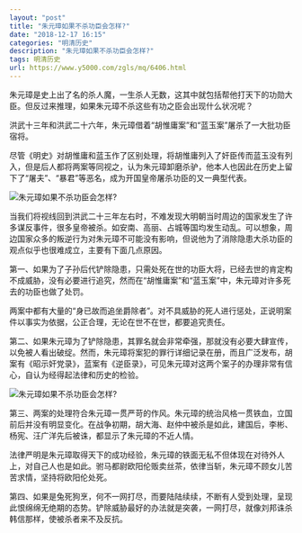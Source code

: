 ```yaml
---
layout: "post"
title: "朱元璋如果不杀功臣会怎样?"
date: "2018-12-17 16:15"
categories: "明清历史"
description: "朱元璋如果不杀功臣会怎样?"
tags: 明清历史
url: https://www.y5000.com/zgls/mq/6406.html
---
```






朱元璋是史上出了名的杀人魔，一生杀人无数，这其中就包括帮他打天下的功勋大臣。但反过来推理，如果朱元璋不杀这些有功之臣会出现什么状况呢？

洪武十三年和洪武二十六年，朱元璋借着“胡惟庸案”和“蓝玉案”屠杀了一大批功臣宿将。

尽管《明史》对胡惟庸和蓝玉作了区别处理，将胡惟庸列入了奸臣传而蓝玉没有列入，但是后人都将两案等同视之，认为朱元璋卸磨杀驴，他本人也因此在历史上留下了“屠夫”、“暴君”等恶名，成为开国皇帝屠杀功臣的又一典型代表。

![朱元璋如果不杀功臣会怎样?](/uploads/allimg/161202/6-16120214035J93.JPG)

当我们将视线回到洪武二十三年左右时，不难发现大明朝当时周边的国家发生了许多谋反事件，很多皇帝被杀。如安南、高丽、占城等国均发生动乱。可以想象，周边国家众多的叛逆行为对朱元璋不可能没有影响，但说他为了消除隐患大杀功臣的观点似乎也很难成立，主要有下面几点原因。

第一、如果为了子孙后代铲除隐患，只需处死在世的功臣大将，已经去世的肯定构不成威胁，没有必要进行追究，然而在“胡惟庸案”和“蓝玉案”中，朱元璋对许多死去的功臣也做了处罚。

两案中都有大量的“身已故而追坐爵除者”。对不具威胁的死人进行惩处，正说明案件以事实为依据，公正合理，无论在世不在世，都要追究责任。

第二、如果朱元璋为了铲除隐患，其罪名就会非常牵强，那就没有必要大肆宣传，以免被人看出破绽。然而，朱元璋将案犯的罪行详细记录在册，而且广泛发布，胡案有《昭示奸党录》，蓝案有《逆臣录》，可见朱元璋对这两个案子的办理非常有信心，自认为经得起法律和历史的检验。

![朱元璋如果不杀功臣会怎样?](/uploads/allimg/161202/6-161202140411c5.JPG)

第三、两案的处理符合朱元璋一贯严苛的作风。朱元璋的统治风格一贯铁血，立国前后并没有明显变化。在战争初期，胡大海、赵仲中被杀是如此，建国后，李彬、杨宪、汪广洋先后被诛，都显示了朱元璋的不近人情。

法律严明是朱元璋取得天下的成功经验，朱元璋的铁面无私不但体现在对待外人上，对自己人也是如此。驸马都尉欧阳伦贩卖丝茶，依律当斩，朱元璋不顾女儿苦苦求情，坚持将欧阳伦处死。

第四、如果是兔死狗烹，何不一网打尽，而要陆陆续续，不断有人受到处理，呈现此恨绵绵无绝期的态势。铲除威胁最好的办法就是突袭，一网打尽，就像刘邦诛杀韩信那样，使被杀者来不及反抗。
